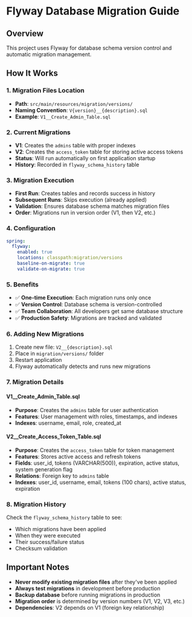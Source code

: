 # Flyway Database Migration Guide

## Overview
This project uses Flyway for database schema version control and automatic migration management.

## How It Works

### 1. Migration Files Location
- **Path**: `src/main/resources/migration/versions/`
- **Naming Convention**: `V{version}__{description}.sql`
- **Example**: `V1__Create_Admin_Table.sql`

### 2. Current Migrations
- **V1**: Creates the `admins` table with proper indexes
- **V2**: Creates the `access_token` table for storing active access tokens
- **Status**: Will run automatically on first application startup
- **History**: Recorded in `flyway_schema_history` table

### 3. Migration Execution
- **First Run**: Creates tables and records success in history
- **Subsequent Runs**: Skips execution (already applied)
- **Validation**: Ensures database schema matches migration files
- **Order**: Migrations run in version order (V1, then V2, etc.)

### 4. Configuration
```yaml
spring:
  flyway:
    enabled: true
    locations: classpath:migration/versions
    baseline-on-migrate: true
    validate-on-migrate: true
```

### 5. Benefits
- ✅ **One-time Execution**: Each migration runs only once
- ✅ **Version Control**: Database schema is version-controlled
- ✅ **Team Collaboration**: All developers get same database structure
- ✅ **Production Safety**: Migrations are tracked and validated

### 6. Adding New Migrations
1. Create new file: `V2__{description}.sql`
2. Place in `migration/versions/` folder
3. Restart application
4. Flyway automatically detects and runs new migrations

### 7. Migration Details

#### V1__Create_Admin_Table.sql
- **Purpose**: Creates the `admins` table for user authentication
- **Features**: User management with roles, timestamps, and indexes
- **Indexes**: username, email, role, created_at

#### V2__Create_Access_Token_Table.sql
- **Purpose**: Creates the `access_token` table for token management
- **Features**: Stores active access and refresh tokens
- **Fields**: user_id, tokens (VARCHAR(500)), expiration, active status, system generation flag
- **Relations**: Foreign key to `admins` table
- **Indexes**: user_id, username, email, tokens (100 chars), active status, expiration

### 8. Migration History
Check the `flyway_schema_history` table to see:
- Which migrations have been applied
- When they were executed
- Their success/failure status
- Checksum validation

## Important Notes
- **Never modify existing migration files** after they've been applied
- **Always test migrations** in development before production
- **Backup database** before running migrations in production
- **Migration order** is determined by version numbers (V1, V2, V3, etc.)
- **Dependencies**: V2 depends on V1 (foreign key relationship)
